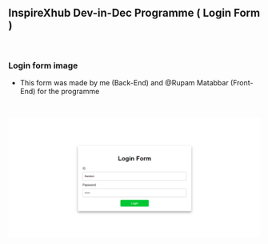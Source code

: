 ## InspireXhub Dev-in-Dec Programme ( Login Form )
<br>

### Login form image

* This form was made by me (Back-End) and @Rupam Matabbar (Front-End) for the programme
  
<br>

![image](img/login-page.png)





